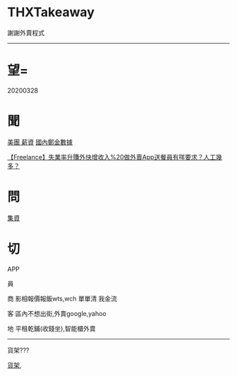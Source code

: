 
# THXTakeaway

謝謝外賣程式


---

# 望=

20200328

# 聞

[美團 薪資](https://www.google.com/search?q=%E7%BE%8E%E5%9C%98+%E8%96%AA%E8%B3%87&oq=%E7%BE%8E%E5%9C%98+%E8%96%AA&aqs=chrome.1.69i57j0.3169118j0j7&sourceid=chrome&ie=UTF-8)
[國內鄭金數據](https://chinaqna.com/a/99113)

[【Freelance】失業率升賺外快增收入%20做外賣App送餐員有咩要求？人工幾多？](https://wealth.hket.com/article/2601581/%E3%80%90Freelance%E3%80%91%E5%A4%B1%E6%A5%AD%E7%8E%87%E5%8D%87%E8%B3%BA%E5%A4%96%E5%BF%AB%E5%A2%9E%E6%94%B6%E5%85%A5%20%E5%81%9A%E5%A4%96%E8%B3%A3App%E9%80%81%E9%A4%90%E5%93%A1%E6%9C%89%E5%92%A9%E8%A6%81%E6%B1%82%EF%BC%9F%E4%BA%BA%E5%B7%A5%E5%B9%BE%E5%A4%9A%EF%BC%9F)
[]()


# 問

[集資](https://gist.github.com/mokaki/7e4258d649bbbfa32999fc825c3d7678)


# 切



APP 




員

商 影相報價報飯wts,wch 單單清 我金流

客 區內不想出街,外賣google,yahoo

地 平租乾鋪(收錢坐),智能櫃外賣




-----

貨架???


[貨架](https://hk.carousell.com/sell),
